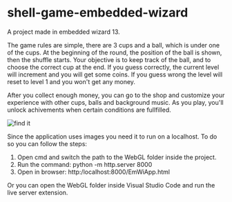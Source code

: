 # shell-game-embedded-wizard

A project made in embedded wizard 13.

The game rules are simple, there are 3 cups and a ball, which is under one of the cups. At the beginning of the round, the position of the ball is shown, then the shuffle starts. Your objective is to keep track of the ball, and to choose the correct cup at the end. If you guess correctly, the current level will increment and you will get some coins. If you guess wrong the level will reset to level 1 and you won't get any money.

After you collect enough money, you can go to the shop and customize your experience with other cups, balls and background music. As you play, you'll unlock achivements when certain conditions are fullfilled. 

![find it](https://github.com/user-attachments/assets/d70263fb-8be0-460b-b708-0d379d826578)

Since the application uses images you need it to run on a localhost. To do so you can follow the steps:
1. Open cmd and switch the path to the WebGL folder inside the project.
2. Run the command: python -m http.server 8000
3. Open in browser: http:/localhost:8000/EmWiApp.html

Or you can open the WebGL folder inside Visual Studio Code and run the live server extension.
